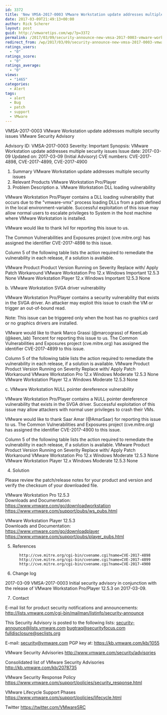 ```yaml
---
id: 3372
title: 'New VMSA-2017-0003 VMware Workstation update addresses multiple security issues'
date: 2017-03-09T21:49:13+00:00
author: Rick Scherer
layout: post
guid: http://vmwaretips.com/wp/?p=3372
permalink: /2017/03/09/security-announce-new-vmsa-2017-0003-vmware-workstation-update-addresses-multiple-security-issues/
redirect_from: /wp/2017/03/09/security-announce-new-vmsa-2017-0003-vmware-workstation-update-addresses-multiple-security-issues/
ratings_users:
  - "0"
ratings_score:
  - "0"
ratings_average:
  - "0"
views:
  - "1465"
categories:
  - Alert
tags:
  - alert
  - Bug
  - patch
  - support
  - VMware
---
```


VMSA-2017-0003
VMware Workstation update addresses multiple security         issues
VMware Security Advisory

Advisory ID:	VMSA-2017-0003
Severity:	Important
Synopsis:	VMware Workstation update addresses multiple security issues
Issue date:	2017-03-09
Updated on:	2017-03-09 (Initial Advisory)
CVE numbers:	CVE-2017-4898, CVE-2017-4899, CVE-2017-4900

1. Summary
VMware Workstation update addresses multiple security issues
2. Relevant Products
VMware Workstation Pro/Player
3. Problem Description
a. VMware Workstation DLL loading vulnerability   

VMware Workstation Pro/Player contains a DLL loading vulnerability that occurs due to the "vmware-vmx" process loading DLLs from a path defined in the local environment-variable. Successful exploitation of this issue may allow normal users to escalate privileges to System in the host machine where VMware Workstation is installed.       

VMware would like to thank Ivil for reporting this issue to us.   

The Common Vulnerabilities and Exposures project (cve.mitre.org) has assigned the identifier CVE-2017-4898 to this issue.

Column 5 of the following table lists the action required to remediate the vulnerability in each release, if a solution is available.

VMware Product
Product Version
Running on
Severity
Replace with/ Apply Patch
Workaround
VMware Workstation Pro	12.x	Windows	Important	12.5.3	None
VMware Workstation Player	12.x	Windows	Important	12.5.3	None


b. VMware Workstation SVGA driver vulnerability    

VMware Workstation Pro/Player contains a security vulnerability that exists in the SVGA driver. An attacker may exploit this issue to crash the VM or trigger an out-of-bound read.       

Note: This issue can be triggered only when the host has no graphics card or no graphics drivers are installed.       

VMware would like to thank Marco Grassi (@marcograss) of KeenLab (@keen_lab) Tencent for reporting this issue to us. The Common Vulnerabilities and Exposures project (cve.mitre.org) has assigned the identifier CVE-2017-4899 to this issue.  

Column 5 of the following table lists the action required to remediate the vulnerability in each release, if a solution is available.
VMware Product
Product Version
Running on
Severity
Replace with/ Apply Patch
Workaround
VMware Workstation Pro	12.x	Windows	Moderate	12.5.3	None
VMware Workstation Player	12.x	Windows	Moderate	12.5.3	None


c. VMware Workstation NULL pointer dereference vulnerability  

VMware Workstation Pro/Player contains a NULL pointer dereference vulnerability that exists in the SVGA driver. Successful exploitation of this issue may allow attackers with normal user privileges to crash their VMs.      

VMware would like to thank Saar Amar (@AmarSaar) for reporting this issue to us. The Common Vulnerabilities and Exposures project (cve.mitre.org) has assigned the identifier CVE-2017-4900 to this issue.

Column 5 of the following table lists the action required to remediate the vulnerability in each release, if a solution is available.
VMware Product
Product Version
Running on
Severity
Replace with/ Apply Patch
Workaround
VMware Workstation Pro	12.x	Windows	Moderate	12.5.3	None
VMware Workstation Player	12.x	Windows	Moderate	12.5.3	None


4. Solution

Please review the patch/release notes for your product and version and verify the checksum of your downloaded file.

VMware Workstation Pro 12.5.3  
Downloads and Documentation:
https://www.vmware.com/go/downloadworkstation
https://www.vmware.com/support/pubs/ws_pubs.html   

VMware Workstation Player 12.5.3    
Downloads and Documentation:  
https://www.vmware.com/go/downloadplayer
https://www.vmware.com/support/pubs/player_pubs.html

5. References

          http://cve.mitre.org/cgi-bin/cvename.cgi?name=CVE-2017-4898  
          http://cve.mitre.org/cgi-bin/cvename.cgi?name=CVE-2017-4899
          http://cve.mitre.org/cgi-bin/cvename.cgi?name=CVE-2017-4900

6. Change log

2017-03-09 VMSA-2017-0003 Initial security advisory in conjunction with the release of VMware Workstation Pro/Player 12.5.3 on  2017-03-09.

7. Contact

E-mail list for product security notifications and announcements:
http://lists.vmware.com/cgi-bin/mailman/listinfo/security-announce

This Security Advisory is posted to the following lists:
security-announce@lists.vmware.com
bugtraq@securityfocus.com
fulldisclosure@seclists.org

E-mail: security@vmware.com
PGP key at: https://kb.vmware.com/kb/1055

VMware Security Advisories
http://www.vmware.com/security/advisories

Consolidated list of VMware Security Advisories
http://kb.vmware.com/kb/2078735

VMware Security Response Policy
https://www.vmware.com/support/policies/security_response.html

VMware Lifecycle Support Phases
https://www.vmware.com/support/policies/lifecycle.html

Twitter
https://twitter.com/VMwareSRC

